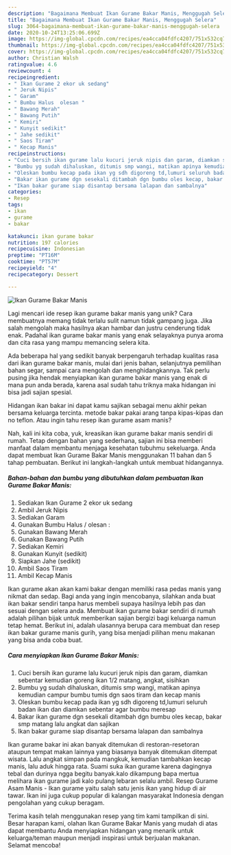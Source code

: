 ```yaml
---
description: "Bagaimana Membuat Ikan Gurame Bakar Manis, Menggugah Selera"
title: "Bagaimana Membuat Ikan Gurame Bakar Manis, Menggugah Selera"
slug: 3064-bagaimana-membuat-ikan-gurame-bakar-manis-menggugah-selera
date: 2020-10-24T13:25:06.699Z
image: https://img-global.cpcdn.com/recipes/ea4cca04fdfc4207/751x532cq70/ikan-gurame-bakar-manis-foto-resep-utama.jpg
thumbnail: https://img-global.cpcdn.com/recipes/ea4cca04fdfc4207/751x532cq70/ikan-gurame-bakar-manis-foto-resep-utama.jpg
cover: https://img-global.cpcdn.com/recipes/ea4cca04fdfc4207/751x532cq70/ikan-gurame-bakar-manis-foto-resep-utama.jpg
author: Christian Walsh
ratingvalue: 4.6
reviewcount: 4
recipeingredient:
- " Ikan Gurame 2 ekor uk sedang"
- " Jeruk Nipis"
- " Garam"
- " Bumbu Halus  olesan "
- " Bawang Merah"
- " Bawang Putih"
- " Kemiri"
- " Kunyit sedikit"
- " Jahe sedikit"
- " Saos Tiram"
- " Kecap Manis"
recipeinstructions:
- "Cuci bersih ikan gurame lalu kucuri jeruk nipis dan garam, diamkan sebentar kemudian goreng ikan 1/2 matang, angkat, sisihkan"
- "Bumbu yg sudah dihaluskan, ditumis smp wangi, matikan apinya kemudian campur bumbu tumis dgn saos tiram dan kecap manis"
- "Oleskan bumbu kecap pada ikan yg sdh digoreng td,lumuri seluruh badan ikan dan diamkan sebentar agar bumbu meresap"
- "Bakar ikan gurame dgn sesekali ditambah dgn bumbu oles kecap, bakar smp matang lalu angkat dan sajikan"
- "Ikan bakar gurame siap disantap bersama lalapan dan sambalnya"
categories:
- Resep
tags:
- ikan
- gurame
- bakar

katakunci: ikan gurame bakar 
nutrition: 197 calories
recipecuisine: Indonesian
preptime: "PT16M"
cooktime: "PT57M"
recipeyield: "4"
recipecategory: Dessert

---
```



![Ikan Gurame Bakar Manis](https://img-global.cpcdn.com/recipes/ea4cca04fdfc4207/751x532cq70/ikan-gurame-bakar-manis-foto-resep-utama.jpg)

Lagi mencari ide resep ikan gurame bakar manis yang unik? Cara membuatnya memang tidak terlalu sulit namun tidak gampang juga. Jika salah mengolah maka hasilnya akan hambar dan justru cenderung tidak enak. Padahal ikan gurame bakar manis yang enak selayaknya punya aroma dan cita rasa yang mampu memancing selera kita.

Ada beberapa hal yang sedikit banyak berpengaruh terhadap kualitas rasa dari ikan gurame bakar manis, mulai dari jenis bahan, selanjutnya pemilihan bahan segar, sampai cara mengolah dan menghidangkannya. Tak perlu pusing jika hendak menyiapkan ikan gurame bakar manis yang enak di mana pun anda berada, karena asal sudah tahu triknya maka hidangan ini bisa jadi sajian spesial.

Hidangan ikan bakar ini dapat kamu sajikan sebagai menu akhir pekan bersama keluarga tercinta. metode bakar pakai arang tanpa kipas-kipas dan no teflon. Atau ingin tahu resep ikan gurame asam manis?


Nah, kali ini kita coba, yuk, kreasikan ikan gurame bakar manis sendiri di rumah. Tetap dengan bahan yang sederhana, sajian ini bisa memberi manfaat dalam membantu menjaga kesehatan tubuhmu sekeluarga. Anda dapat membuat Ikan Gurame Bakar Manis menggunakan 11 bahan dan 5 tahap pembuatan. Berikut ini langkah-langkah untuk membuat hidangannya.

<!--inarticleads1-->

##### Bahan-bahan dan bumbu yang dibutuhkan dalam pembuatan Ikan Gurame Bakar Manis:

1. Sediakan  Ikan Gurame 2 ekor uk sedang
1. Ambil  Jeruk Nipis
1. Sediakan  Garam
1. Gunakan  Bumbu Halus / olesan :
1. Gunakan  Bawang Merah
1. Gunakan  Bawang Putih
1. Sediakan  Kemiri
1. Gunakan  Kunyit (sedikit)
1. Siapkan  Jahe (sedikit)
1. Ambil  Saos Tiram
1. Ambil  Kecap Manis


Ikan gurame akan akan kami bakar dengan memiliki rasa pedas manis yang nikmat dan sedap. Bagi anda yang ingin mencobanya, silahkan anda buat ikan bakar sendiri tanpa harus membeli supaya hasilnya lebih pas dan sesuai dengan selera anda. Membuat ikan gurame bakar sendiri di rumah adalah pilihan bijak untuk memberikan sajian bergizi bagi keluarga namun tetap hemat. Berikut ini, adalah ulasannya berupa cara membuat dan resep ikan bakar gurame manis gurih, yang bisa menjadi pilihan menu makanan yang bisa anda coba buat. 

<!--inarticleads2-->

##### Cara menyiapkan Ikan Gurame Bakar Manis:

1. Cuci bersih ikan gurame lalu kucuri jeruk nipis dan garam, diamkan sebentar kemudian goreng ikan 1/2 matang, angkat, sisihkan
1. Bumbu yg sudah dihaluskan, ditumis smp wangi, matikan apinya kemudian campur bumbu tumis dgn saos tiram dan kecap manis
1. Oleskan bumbu kecap pada ikan yg sdh digoreng td,lumuri seluruh badan ikan dan diamkan sebentar agar bumbu meresap
1. Bakar ikan gurame dgn sesekali ditambah dgn bumbu oles kecap, bakar smp matang lalu angkat dan sajikan
1. Ikan bakar gurame siap disantap bersama lalapan dan sambalnya


Ikan gurame bakar ini akan banyak ditemukan di restoran-resetoran ataupun tempat makan lainnya yang biasanya banyak ditemukan ditempat wisata. Lalu angkat simpan pada mangkuk, kemudian tambahkan kecap manis, lalu aduk hingga rata. Suami suka ikan gurame karena dagingnya tebal dan durinya ngga begitu banyak.kalo dikampung bapa mertua melihara ikan gurame jadi kalo pulang lebaran selalu ambil. Resep Gurame Asam Manis - Ikan gurame yaitu salah satu jenis ikan yang hidup di air tawar. Ikan ini juga cukup popular di kalangan masyarakat Indonesia dengan pengolahan yang cukup beragam. 

Terima kasih telah menggunakan resep yang tim kami tampilkan di sini. Besar harapan kami, olahan Ikan Gurame Bakar Manis yang mudah di atas dapat membantu Anda menyiapkan hidangan yang menarik untuk keluarga/teman maupun menjadi inspirasi untuk berjualan makanan. Selamat mencoba!

